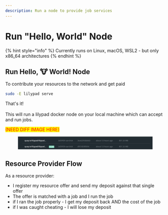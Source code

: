 ```yaml
---
description: Run a node to provide job services
---
```


# Run "Hello, World" Node

{% hint style="info" %}
Currently runs on Linux, macOS, WSL2 - but only x86\_64 architectures
{% endhint %}

## Run Hello, :cow: World! Node

To contribute your resources to the network and get paid

```bash
sudo -E lilypad serve
```

That's it!\
\
This will run a lilypad docker node on your local machine which can accept and run jobs.

<mark style="color:red;">(NEED DIFF IMAGE HERE)</mark>

<figure><img src="../../../../../.gitbook/assets/image (2) (1) (1) (1) (1) (1) (1) (1) (1) (1).png" alt=""><figcaption></figcaption></figure>

## Resource Provider Flow

As a resource provider:

* I register my resource offer and send my deposit against that single offer
* The offer is matched with a job and I run the job
* if I ran the job properly - I get my deposit back AND the cost of the job
* if I was caught cheating - I will lose my deposit
